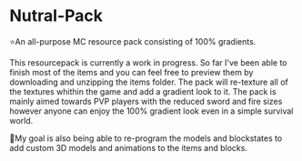 # Nutral-Pack
⭐An all-purpose MC resource pack consisting of 100% gradients.

This resourcepack is currently a work in progress. So far I've been able to finish most of the items and you can feel free to preview them by downloading and unzipping the items folder. The pack will re-texture all of the textures whithin the game and add a gradient look to it. The pack is mainly aimed towards PVP players with the reduced sword and fire sizes however anyone can enjoy the 100% gradient look even in a simple survival world.

📃My goal is also being able to re-program the models and blockstates to add custom 3D models and animations to the items and blocks.
